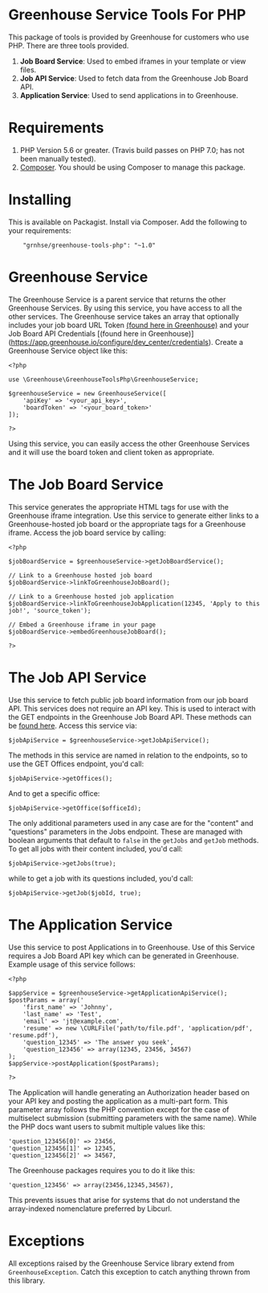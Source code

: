 # Greenhouse Service Tools For PHP

This package of tools is provided by Greenhouse for customers who use PHP.  There are three tools provided.

1. **Job Board Service**: Used to embed iframes in your template or view files.  
2. **Job API Service**: Used to fetch data from the Greenhouse Job Board API.
3. **Application Service**: Used to send applications in to Greenhouse.

# Requirements
1. PHP Version 5.6 or greater. (Travis build passes on PHP 7.0; has not been manually tested).
2. [Composer](https://getcomposer.org/).  You should be using Composer to manage this package. 

# Installing
This is available on Packagist.  Install via Composer.  Add the following to your requirements:

```
    "grnhse/greenhouse-tools-php": "~1.0"
```


# Greenhouse Service
The Greenhouse Service is a parent service that returns the other Greenhouse Services.  By using this service, you have access to all the other services.  The Greenhouse service takes an array that optionally includes your job board URL Token [(found here in Greenhouse)](https://app.greenhouse.io/configure/dev_center/config/) and your Job Board API Credentials [(found here in Greenhouse)] (https://app.greenhouse.io/configure/dev_center/credentials).  Create a Greenhouse Service object like this:

```
<?php

use \Greenhouse\GreenhouseToolsPhp\GreenhouseService;
	
$greenhouseService = new GreenhouseService([
	'apiKey' => '<your_api_key>', 
	'boardToken' => '<your_board_token>'
]);

?>
```

Using this service, you can easily access the other Greenhouse Services and it will use the board token and client token as appropriate.

# The Job Board Service
This service generates the appropriate HTML tags for use with the Greenhouse iframe integration.  Use this service to generate either links to a Greenhouse-hosted job board or the appropriate tags for a Greenhouse iframe.  Access the job board service by calling:

```
<?php

$jobBoardService = $greenhouseService->getJobBoardService();

// Link to a Greenhouse hosted job board
$jobBoardService->linkToGreenhouseJobBoard();

// Link to a Greenhouse hosted job application
$jobBoardService->linkToGreenhouseJobApplication(12345, 'Apply to this job!', 'source_token');

// Embed a Greenhouse iframe in your page
$jobBoardService->embedGreenhouseJobBoard();

?>
```
# The Job API Service
Use this service to fetch public job board information from our job board API.  This services does not require an API key.  This is used to interact with the GET endpoints in the Greenhouse Job Board API.  These methods can be [found here](https://developers.greenhouse.io/job-board.html).  Access this service via:

```
$jobApiService = $greenhouseService->getJobApiService();
```

The methods in this service are named in relation to the endpoints, so to use the GET Offices endpoint, you'd call:

```
$jobApiService->getOffices();
```

And to get a specific office:

```
$jobApiService->getOffice($officeId);
```

The only additional parameters used in any case are for the "content" and "questions" parameters in the Jobs endpoint.  These are managed with boolean arguments that default to `false` in the `getJobs` and `getJob` methods.  To get all jobs with their content included, you'd call:

```
$jobApiService->getJobs(true);
```

while to get a job with its questions included, you'd call:

```
$jobApiService->getJob($jobId, true);
```
# The Application Service
Use this service to post Applications in to Greenhouse.  Use of this Service requires a Job Board API key which can be generated in Greenhouse.  Example usage of this service follows:

```
<?php

$appService = $greenhouseService->getApplicationApiService();
$postParams = array('
	'first_name' => 'Johnny',
	'last_name' => 'Test',
	'email' => 'jt@example.com',
	'resume' => new \CURLFile('path/to/file.pdf', 'application/pdf', 'resume.pdf'),
	'question_12345' => 'The answer you seek',
	'question_123456' => array(12345, 23456, 34567)
);
$appService->postApplication($postParams);

?>
```
The Application will handle generating an Authorization header based on your API key and posting the application as a multi-part form.  This parameter array follows the PHP convention except for the case of multiselect submission (submitting parameters with the same name).  While the PHP docs want users to submit multiple values like this:

```
'question_123456[0]' => 23456,
'question_123456[1]' => 12345,
'question_123456[2]' => 34567,
```

The Greenhouse packages requires you to do it like this:

```
'question_123456' => array(23456,12345,34567),
```

This prevents issues that arise for systems that do not understand the array-indexed nomenclature preferred by Libcurl.

# Exceptions
All exceptions raised by the Greenhouse Service library extend from `GreenhouseException`.  Catch this exception to catch anything thrown from this library.
